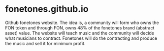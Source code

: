 # fonetones.github.io
Github fonetones website.
The idea is, a community will form who owns the FON token and through FON, owns 48% of the fonetones brand (abstract asset) value. The website will teach music and the community
will decide what musicians to contract. Fonetones will do the contracting and produce the music and sell it for minimum profit.
